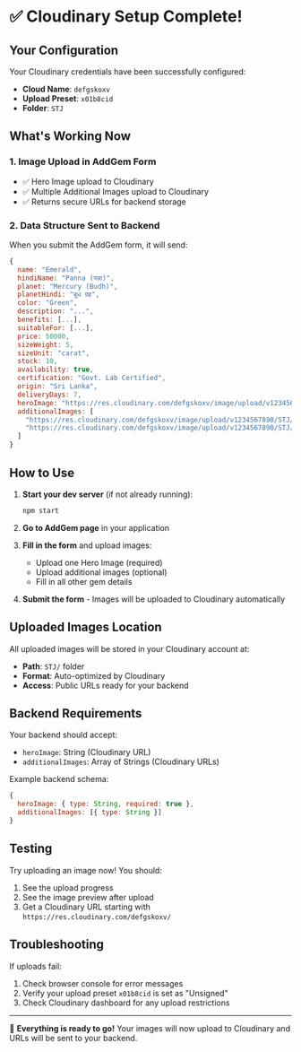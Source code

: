 # ✅ Cloudinary Setup Complete!

## Your Configuration

Your Cloudinary credentials have been successfully configured:

- **Cloud Name**: `defgskoxv`
- **Upload Preset**: `x01b8cid`
- **Folder**: `STJ`

## What's Working Now

### 1. Image Upload in AddGem Form
- ✅ Hero Image upload to Cloudinary
- ✅ Multiple Additional Images upload to Cloudinary
- ✅ Returns secure URLs for backend storage

### 2. Data Structure Sent to Backend
When you submit the AddGem form, it will send:

```javascript
{
  name: "Emerald",
  hindiName: "Panna (पन्ना)",
  planet: "Mercury (Budh)",
  planetHindi: "बुध ग्रह",
  color: "Green",
  description: "...",
  benefits: [...],
  suitableFor: [...],
  price: 50000,
  sizeWeight: 5,
  sizeUnit: "carat",
  stock: 10,
  availability: true,
  certification: "Govt. Lab Certified",
  origin: "Sri Lanka",
  deliveryDays: 7,
  heroImage: "https://res.cloudinary.com/defgskoxv/image/upload/v1234567890/STJ/hero_image.jpg",
  additionalImages: [
    "https://res.cloudinary.com/defgskoxv/image/upload/v1234567890/STJ/image1.jpg",
    "https://res.cloudinary.com/defgskoxv/image/upload/v1234567890/STJ/image2.jpg"
  ]
}
```

## How to Use

1. **Start your dev server** (if not already running):
   ```bash
   npm start
   ```

2. **Go to AddGem page** in your application

3. **Fill in the form** and upload images:
   - Upload one Hero Image (required)
   - Upload additional images (optional)
   - Fill in all other gem details

4. **Submit the form** - Images will be uploaded to Cloudinary automatically

## Uploaded Images Location

All uploaded images will be stored in your Cloudinary account at:
- **Path**: `STJ/` folder
- **Format**: Auto-optimized by Cloudinary
- **Access**: Public URLs ready for your backend

## Backend Requirements

Your backend should accept:
- `heroImage`: String (Cloudinary URL)
- `additionalImages`: Array of Strings (Cloudinary URLs)

Example backend schema:
```javascript
{
  heroImage: { type: String, required: true },
  additionalImages: [{ type: String }]
}
```

## Testing

Try uploading an image now! You should:
1. See the upload progress
2. See the image preview after upload
3. Get a Cloudinary URL starting with `https://res.cloudinary.com/defgskoxv/`

## Troubleshooting

If uploads fail:
1. Check browser console for error messages
2. Verify your upload preset `x01b8cid` is set as "Unsigned"
3. Check Cloudinary dashboard for any upload restrictions

---

🎉 **Everything is ready to go!** Your images will now upload to Cloudinary and URLs will be sent to your backend.

